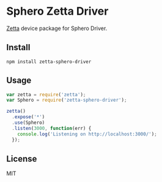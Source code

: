 # Sphero Zetta Driver

[Zetta](http://zettajs.io) device package for Sphero Driver.

## Install

```
npm install zetta-sphero-driver
```

## Usage

```js
var zetta = require('zetta');
var Sphero = require('zetta-sphero-driver');

zetta()
  .expose('*')
  .use(Sphero)
  .listen(3000, function(err) {
    console.log('Listening on http://localhost:3000/');
  });

```

## License

MIT
